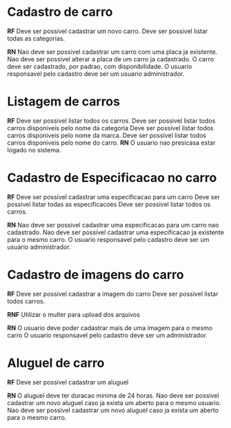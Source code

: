 # Cadastro de carro

**RF**
Deve ser possivel cadastrar um novo carro.
Deve ser possivel listar todas as categorias.

**RN**
Nao deve ser possivel cadastrar um carro com uma placa ja existente.
Nao deve ser possivel alterar  a placa de um carro ja cadastrado.
O carro deve ser cadastrado, por padrao, com disponibilidade.
O usuario responsavel pelo cadastro deve ser um usuario administrador.

# Listagem de carros

**RF**
Deve ser possivel listar todos os carros.
Deve ser possivel listar todos carros disponiveis pelo nome da categoria
Deve ser possivel listar todos carros disponiveis pelo nome da marca.
Deve ser possivel listar todos carros disponiveis pelo nome do carro.
**RN**
O usuario nao presicasa estar logado no sistema.

# Cadastro de Especificacao no carro

**RF**
Deve ser possivel cadastrar uma especificacao para um carro
Deve ser possivel listar todas as especificacoes
Deve ser possivel listar todos os carros.


**RN**
Nao deve ser possivel cadastrar uma especificacao para um carro nao cadastrado.
Nao deve ser possivel cadastrar uma especificacao ja existente para o mesmo carro.
O usuario responsavel pelo cadastro deve ser um usuario administrador.


# Cadastro de imagens do carro

**RF**
Deve ser possivel cadastrar a imagem do carro
Deve ser possivel listar todos carros.

**RNF**
Utilizar o multer para upload dos arquivos


**RN**
O usuario deve poder cadastrar mais de uma imagem para o mesmo carro
O usuario responsavel pelo cadastro deve ser um administrador.


# Aluguel de carro

**RF**
Deve ser possivel cadastrar um aluguel

**RN**
O aluguel deve  ter duracao minima de 24 horas.
Nao deve ser possivel cadastrar um novo aluguel caso ja exista um aberto para o mesmo usuario.
Nao deve ser possivel cadastrar um novo aluguel caso ja exista um aberto para o mesmo carro.

